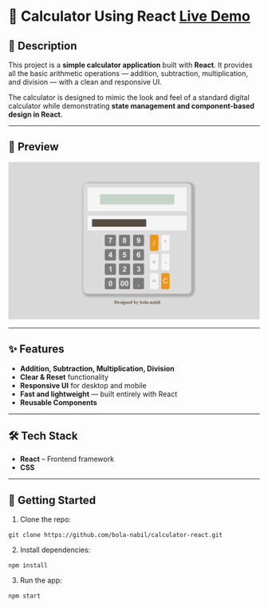 #  🧮 Calculator Using React [Live Demo](https://bola-nabil.github.io/javascript-calculator/)

## 📖 Description
This project is a **simple calculator application** built with **React**.
It provides all the basic arithmetic operations — addition, subtraction, multiplication, and division — with a clean and responsive UI.

The calculator is designed to mimic the look and feel of a standard digital calculator while demonstrating **state management and component-based design in React**.

----
## 📸 Preview
![App Preview](./calc-react.gif)

---
## ✨ Features
- **Addition, Subtraction, Multiplication, Division**
- **Clear & Reset** functionality
- **Responsive UI** for desktop and mobile
- **Fast and lightweight** — built entirely with React
- **Reusable Components**

---
## 🛠️ Tech Stack
- **React** – Frontend framework
- **CSS**

---
## 🚀 Getting Started
1. Clone the repo:
```
git clone https://github.com/bola-nabil/calculator-react.git
```
2. Install dependencies:
```
npm install
```
3. Run the app:
```
npm start
```

